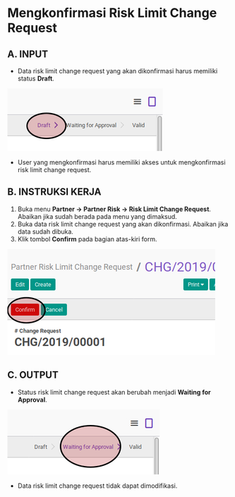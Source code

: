 # Mengkonfirmasi Risk Limit Change Request

## A. INPUT

* Data risk limit change request yang akan dikonfirmasi harus memiliki status **Draft**.

![](../img/risk-limit-change-request/status-draft.png)

* User yang mengkonfirmasi harus memiliki akses untuk mengkonfirmasi risk limit change request.


## B. INSTRUKSI KERJA

1. Buka menu **Partner -> Partner Risk -> Risk Limit Change Request**. Abaikan jika sudah berada pada menu yang dimaksud.
2. Buka data risk limit change request yang akan dikonfirmasi. Abaikan jika data sudah dibuka.
3. Klik tombol **Confirm** pada bagian atas-kiri form.

![](../img/risk-limit-change-request/tombol-confirm.png)

## C. OUTPUT

* Status risk limit change request akan berubah menjadi **Waiting for Approval**.

![](../img/risk-limit-change-request/status-waiting-approval.png)

* Data risk limit change request tidak dapat dimodifikasi.

